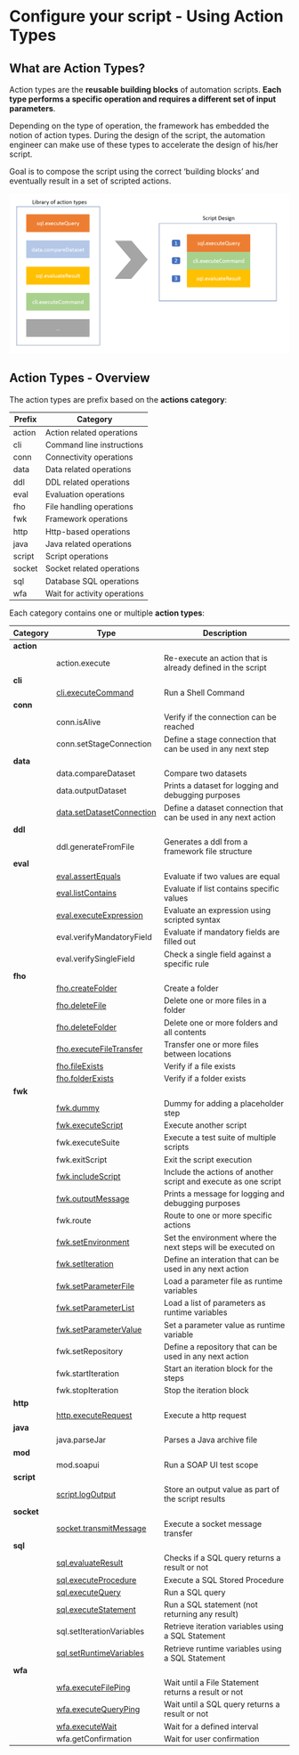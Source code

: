 # Configure your script - Using Action Types
## What are Action Types?
Action types are the **reusable building blocks** of automation scripts. **Each type performs a specific operation and requires a different set of input parameters**.

Depending on the type of operation, the framework has embedded the notion of action types. During the design of the script, the automation engineer can make use of these types to accelerate the design of his/her script.

Goal is to compose the script using the correct ‘building blocks’ and eventually result in a set of scripted actions. 

![Action Types Design](https://github.com/metadew/iesi/blob/f76e53b5cfc119f3ddb16c8857cec689146055f7/docs/images/introduction/action_types_concept.png)

## Action Types - Overview
The action types are prefix based on the **actions category**:

|Prefix|Category|
|---|---|
|action|Action related operations|
|cli|Command line instructions|
|conn|Connectivity operations|
|data|Data related operations|
|ddl|DDL related operations|
|eval|Evaluation operations|
|fho|File handling operations|
|fwk|Framework operations|
|http|Http-based operations|
|java|Java related operations|
|script|Script operations|
|socket|Socket related operations|
|sql|Database SQL operations|
|wfa|Wait for activity operations|

Each category contains one or multiple **action types**:

|Category|Type|Description            |
|--------|----|-----------------------|
|**action**|
|      |action.execute|Re-execute an action that is already defined in the script|
|**cli**|
|      |[cli.executeCommand](https://github.com/metadew/iesi/blob/212e5e91162d55eefe2b01a582e63426ec1f91d3/docs/pages/iesi%20core%20concepts/Action%20Types/cli.executeCommand.md)|Run a Shell Command|
|**conn**|
|      |conn.isAlive|Verify if the connection can be reached|
|      |conn.setStageConnection|Define a stage connection that can be used in any next step|
|**data**|
|      |data.compareDataset|Compare two datasets|
|      |data.outputDataset|Prints a dataset for logging and debugging purposes|
|      |[data.setDatasetConnection](https://github.com/metadew/iesi/blob/212e5e91162d55eefe2b01a582e63426ec1f91d3/docs/pages/iesi%20core%20concepts/Action%20Types/data.setDatasetConnection.md)|Define a dataset connection that can be used in any next action|
|**ddl**|
|      |ddl.generateFromFile|Generates a ddl from a framework file structure|
|**eval**|
|      |[eval.assertEquals](https://github.com/metadew/iesi/blob/212e5e91162d55eefe2b01a582e63426ec1f91d3/docs/pages/iesi%20core%20concepts/Action%20Types/eval.assertEquals.md)|Evaluate if two values are equal|
|      |[eval.listContains](https://github.com/metadew/iesi/blob/212e5e91162d55eefe2b01a582e63426ec1f91d3/docs/pages/iesi%20core%20concepts/Action%20Types/eval.listContains.md)|Evaluate if list contains specific values|
|      |[eval.executeExpression](https://github.com/metadew/iesi/blob/212e5e91162d55eefe2b01a582e63426ec1f91d3/docs/pages/iesi%20core%20concepts/Action%20Types/eval.executeExpression.md)|Evaluate an expression using scripted syntax|
|      |eval.verifyMandatoryField|Evaluate if mandatory fields are filled out|
|      |eval.verifySingleField|Check a single field against a specific rule|
|**fho**|
|      |[fho.createFolder](https://github.com/metadew/iesi/blob/212e5e91162d55eefe2b01a582e63426ec1f91d3/docs/pages/iesi%20core%20concepts/Action%20Types/fho.createFolder.md)|Create a folder|
|      |[fho.deleteFile](https://github.com/metadew/iesi/blob/212e5e91162d55eefe2b01a582e63426ec1f91d3/docs/pages/iesi%20core%20concepts/Action%20Types/fho.deleteFile.md)|Delete one or more files in a folder|
|      |[fho.deleteFolder](https://github.com/metadew/iesi/blob/212e5e91162d55eefe2b01a582e63426ec1f91d3/docs/pages/iesi%20core%20concepts/Action%20Types/fho.deleteFolder.md)|Delete one or more folders and all contents|
|      |[fho.executeFileTransfer](https://github.com/metadew/iesi/blob/212e5e91162d55eefe2b01a582e63426ec1f91d3/docs/pages/iesi%20core%20concepts/Action%20Types/fho.executeFileTransfer.md)|Transfer one or more files between locations|
|      |[fho.fileExists](https://github.com/metadew/iesi/blob/212e5e91162d55eefe2b01a582e63426ec1f91d3/docs/pages/iesi%20core%20concepts/Action%20Types/fho.fileExists.md)|Verify if a file exists|
|      |[fho.folderExists](https://github.com/metadew/iesi/blob/212e5e91162d55eefe2b01a582e63426ec1f91d3/docs/pages/iesi%20core%20concepts/Action%20Types/fho.folderExists.md)|Verify if a folder exists|
|**fwk**|
|      |[fwk.dummy](https://github.com/metadew/iesi/blob/212e5e91162d55eefe2b01a582e63426ec1f91d3/docs/pages/iesi%20core%20concepts/Action%20Types/fwk.dummy.md)|Dummy for adding a placeholder step|
|      |[fwk.executeScript](https://github.com/metadew/iesi/blob/212e5e91162d55eefe2b01a582e63426ec1f91d3/docs/pages/iesi%20core%20concepts/Action%20Types/fwk.executeScript.md)|Execute another script|
|      |fwk.executeSuite|Execute a test suite of multiple scripts|
|      |fwk.exitScript|Exit the script execution|
|      |[fwk.includeScript](https://github.com/metadew/iesi/blob/212e5e91162d55eefe2b01a582e63426ec1f91d3/docs/pages/iesi%20core%20concepts/Action%20Types/fwk.includeScript.md)|Include the actions of another script and execute as one script|
|      |[fwk.outputMessage](https://github.com/metadew/iesi/blob/212e5e91162d55eefe2b01a582e63426ec1f91d3/docs/pages/iesi%20core%20concepts/Action%20Types/fwk.outputMessage.md)|Prints a message for logging and debugging purposes|
|      |fwk.route|Route to one or more specific actions|
|      |[fwk.setEnvironment](https://github.com/metadew/iesi/blob/212e5e91162d55eefe2b01a582e63426ec1f91d3/docs/pages/iesi%20core%20concepts/Action%20Types/fwk.setEnvironment.md)|Set the environment where the next steps will be executed on|
|      |[fwk.setIteration](https://github.com/metadew/iesi/blob/212e5e91162d55eefe2b01a582e63426ec1f91d3/docs/pages/iesi%20core%20concepts/Action%20Types/fwk.setIteration.md)|Define an interation that can be used in any next action|
|      |[fwk.setParameterFile](https://github.com/metadew/iesi/blob/212e5e91162d55eefe2b01a582e63426ec1f91d3/docs/pages/iesi%20core%20concepts/Action%20Types/fwk.setParameterFile.md)|Load a parameter file as runtime variables|
|      |[fwk.setParameterList](https://github.com/metadew/iesi/blob/212e5e91162d55eefe2b01a582e63426ec1f91d3/docs/pages/iesi%20core%20concepts/Action%20Types/fwk.setParameterList.md)|Load a list of parameters as runtime variables|
|      |[fwk.setParameterValue](https://github.com/metadew/iesi/blob/212e5e91162d55eefe2b01a582e63426ec1f91d3/docs/pages/iesi%20core%20concepts/Action%20Types/fwk.setParameterValue.md)|Set a parameter value as runtime variable|
|      |fwk.setRepository|Define a repository that can be used in any next action|
|      |fwk.startIteration|Start an iteration block for the steps|
|      |fwk.stopIteration|Stop the iteration block|
|**http**|
|      |[http.executeRequest](https://github.com/metadew/iesi/blob/212e5e91162d55eefe2b01a582e63426ec1f91d3/docs/pages/iesi%20core%20concepts/Action%20Types/http.executeRequest.md)|Execute a http request|
|**java**|
|      |java.parseJar|Parses a Java archive file|
|**mod**|
|      |mod.soapui|Run a SOAP UI test scope|
|**script**|
|      |[script.logOutput](https://github.com/metadew/iesi/blob/212e5e91162d55eefe2b01a582e63426ec1f91d3/docs/pages/iesi%20core%20concepts/Action%20Types/script.logOutput.md)|Store an output value as part of the script results|
|**socket**|
|      |[socket.transmitMessage](https://github.com/metadew/iesi/blob/212e5e91162d55eefe2b01a582e63426ec1f91d3/docs/pages/iesi%20core%20concepts/Action%20Types/socket.transmitMessage.md)|Execute a socket message transfer|
|**sql**|
|      |[sql.evaluateResult](https://github.com/metadew/iesi/blob/212e5e91162d55eefe2b01a582e63426ec1f91d3/docs/pages/iesi%20core%20concepts/Action%20Types/sql.evaluateResult.md)|Checks if a SQL query returns a result or not|
|      |[sql.executeProcedure](https://github.com/metadew/iesi/blob/212e5e91162d55eefe2b01a582e63426ec1f91d3/docs/pages/iesi%20core%20concepts/Action%20Types/sql.executeProcedure.md)|Execute a SQL Stored Procedure|
|      |[sql.executeQuery](https://github.com/metadew/iesi/blob/212e5e91162d55eefe2b01a582e63426ec1f91d3/docs/pages/iesi%20core%20concepts/Action%20Types/sql.executeQuery.md)|Run a SQL query|
|      |[sql.executeStatement](https://github.com/metadew/iesi/blob/212e5e91162d55eefe2b01a582e63426ec1f91d3/docs/pages/iesi%20core%20concepts/Action%20Types/sql.executeStatement.md)|Run a SQL statement (not returning any result)|
|      |sql.setIterationVariables|Retrieve iteration variables using a SQL Statement|
|      |[sql.setRuntimeVariables](https://github.com/metadew/iesi/blob/212e5e91162d55eefe2b01a582e63426ec1f91d3/docs/pages/iesi%20core%20concepts/Action%20Types/sql.setRuntimeVariables.md)|Retrieve runtime variables using a SQL Statement|
|**wfa**|
|      |[wfa.executeFilePing](https://github.com/metadew/iesi/blob/212e5e91162d55eefe2b01a582e63426ec1f91d3/docs/pages/iesi%20core%20concepts/Action%20Types/wfa.executeFilePing.md)|Wait until a File Statement returns a result or not|
|      |[wfa.executeQueryPing](https://github.com/metadew/iesi/blob/212e5e91162d55eefe2b01a582e63426ec1f91d3/docs/pages/iesi%20core%20concepts/Action%20Types/wfa.executeQueryPing.md)|Wait until a SQL query returns a result or not|
|      |[wfa.executeWait](https://github.com/metadew/iesi/blob/212e5e91162d55eefe2b01a582e63426ec1f91d3/docs/pages/iesi%20core%20concepts/Action%20Types/wfa.executeWait.md)|Wait for a defined interval|
|      |wfa.getConfirmation|Wait for user confirmation|
